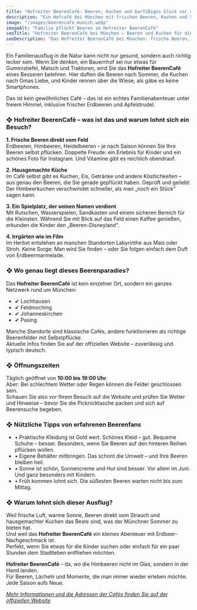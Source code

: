 ```yaml
---
title: "Hofreiter BeerenCafé: Beeren, Kuchen und barfüßiges Glück vor den Toren Münchens"
description: "Ein Hofcafé bei München mit frischen Beeren, Kuchen und Spielplatz – ein perfektes Ausflugsziel für Familien in der Natur."
image: "/images/beerencafe_munich.webp"
imageAlt: "Familie pflückt Beeren im Hofreiter BeerenCafé"
seoTitle: "Hofreiter BeerenCafé bei München – Beeren und Kuchen für die ganze Familie"
seoDescription: "Das Hofreiter BeerenCafé bei München: frische Beeren, hausgemachte Kuchen, Spielplatz und Natur. Der perfekte Ort für einen Familienausflug."
---
```


Ein Familienausflug in die Natur kann nicht nur gesund, sondern auch richtig lecker sein. Wenn Sie denken, ein Bauernhof sei nur etwas für Gummistiefel, Matsch und Traktoren, wird Sie das **Hofreiter BeerenCafé** eines Besseren belehren. Hier duften die Beeren nach Sommer, die Kuchen nach Omas Liebe, und Kinder rennen über die Wiese, als gäbe es keine Smartphones. 

Das ist kein gewöhnliches Café – das ist ein echtes Familienabenteuer unter freiem Himmel, inklusive frischer Erdbeeren und Apfelstrudel.

### ❖ Hofreiter BeerenCafé – was ist das und warum lohnt sich ein Besuch?

**1. Frische Beeren direkt vom Feld**  
Erdbeeren, Himbeeren, Heidelbeeren – je nach Saison können Sie Ihre Beeren selbst pflücken. Doppelte Freude: ein Erlebnis für Kinder und ein schönes Foto für Instagram. Und Vitamine gibt es reichlich obendrauf.

**2. Hausgemachte Küche**  
Im Café selbst gibt es Kuchen, Eis, Getränke und andere Köstlichkeiten – aus genau den Beeren, die Sie gerade gepflückt haben. Geprüft und geliebt: Der Himbeerkuchen verschwindet schneller, als man „noch ein Stück“ sagen kann.

**3. Ein Spielplatz, der seinen Namen verdient**  
Mit Rutschen, Wasserspielen, Sandkasten und einem sicheren Bereich für die Kleinsten. Während Sie mit Blick auf das Feld einen Kaffee genießen, erkunden die Kinder den „Beeren-Disneyland“.

**4. Irrgärten wie im Film**  
Im Herbst entstehen an manchen Standorten Labyrinthe aus Mais oder Stroh. Keine Sorge: Man wird Sie finden – oder Sie folgen einfach dem Duft von Erdbeermarmelade.

### ❖ Wo genau liegt dieses Beerenparadies?

Das **Hofreiter BeerenCafé** ist kein einzelner Ort, sondern ein ganzes Netzwerk rund um München:

- ✔ Lochhausen  
- ✔ Feldmoching  
- ✔ Johanneskirchen  
- ✔ Pasing

Manche Standorte sind klassische Cafés, andere funktionieren als richtige Beerenfelder mit Selbstpflücke.  
Aktuelle Infos finden Sie auf der offiziellen Website – zuverlässig und typisch deutsch.

### ❖ Öffnungszeiten

Täglich geöffnet von **10:00 bis 19:00 Uhr**.  
Aber: Bei schlechtem Wetter oder Regen können die Felder geschlossen sein.  
Schauen Sie also vor Ihrem Besuch auf die Website und prüfen Sie Wetter und Hinweise – bevor Sie die Picknicktasche packen und sich auf Beerensuche begeben.

### ❖ Nützliche Tipps von erfahrenen Beerenfans

- • Praktische Kleidung ist Gold wert. Schönes Kleid – gut. Bequeme Schuhe – besser. Besonders, wenn Sie Beeren auf den hinteren Reihen pflücken wollen.  
- • Eigene Behälter mitbringen. Das schont die Umwelt – und Ihre Beeren bleiben heil.  
- • Sonne ist schön, Sonnencreme und Hut sind besser. Vor allem im Juni. Und ganz besonders mit Kindern.  
- • Früh kommen lohnt sich. Die süßesten Beeren warten nicht bis zum Mittag.

### ❖ Warum lohnt sich dieser Ausflug?

Weil frische Luft, warme Sonne, Beeren direkt vom Strauch und hausgemachter Kuchen das Beste sind, was der Münchner Sommer zu bieten hat.  
Und weil das **Hofreiter BeerenCafé** ein kleines Abenteuer mit Erdbeer-Nachgeschmack ist.  
Perfekt, wenn Sie etwas für die Kinder suchen oder einfach für ein paar Stunden dem Stadtleben entfliehen möchten.

**Hofreiter BeerenCafé** – da, wo die Himbeeren nicht im Glas, sondern in der Hand landen.  
Für Beeren, Lächeln und Momente, die man immer wieder erleben möchte. Jede Saison aufs Neue.

[*Mehr Informationen und die Adressen der Cafés finden Sie auf der offiziellen Website*](https://www.hofreiter.de/beerencaf%C3%A9/)
